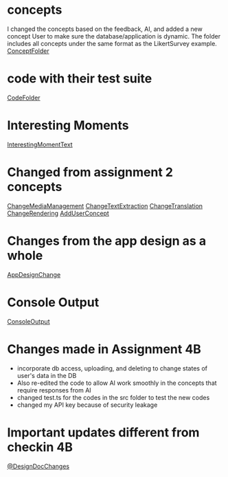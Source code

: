 # concepts
I changed the concepts based on the feedback, AI, and added a new concept User to make sure
the database/application is dynamic. The folder includes all concepts under the same format
as the LikertSurvey example. [ConceptFolder](design\concepts)

# code with their test suite
[CodeFolder](src)

# Interesting Moments
[InterestingMomentText](InterestingMoments)

# Changed from assignment 2 concepts
[ChangeMediaManagement](design\brainstorming\DifferenceInConcept1.md)
[ChangeTextExtraction](design\brainstorming\DifferenceInConcept2.md)
[ChangeTranslation](design\brainstorming\DifferenceInConcept3.md)
[ChangeRendering](design\brainstorming\DifferenceInConcept4.md)
[AddUserConcept](design\brainstorming\NewConcept.md)

# Changes from the app design as a whole
[AppDesignChange](design\brainstorming\ChangeInApp.md)

# Console Output
[ConsoleOutput](TestOutputs.md)

# Changes made in Assignment 4B
- incorporate db access, uploading, and deleting to change states of user's data in the DB
- Also re-edited the code to allow AI work smoothly in the concepts that require responses from AI
- changed test.ts for the codes in the src folder to test the new codes
- changed my API key because of security leakage

# Important updates different from checkin 4B
[@DesignDocChanges](DESIGN_DOC_RENDERING_IMPROVEMENTS.md)
